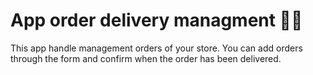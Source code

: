 # App order delivery managment 👩‍🍳

This app handle management orders of your store. You can add orders through the form and confirm when the order has been delivered.